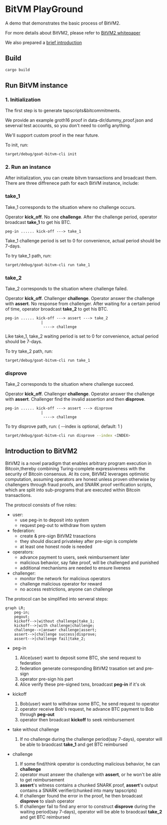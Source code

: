 # BitVM PlayGround

A demo that demonstrates the basic process of BitVM2. 

For more details about BitVM2, please refer to [BitVM2 whitepaper](https://bitvm.org/bitvm_bridge.pdf)

We also prepared a [brief introduction](#introduction-to-bitvm2)

## Build

``` bash
cargo build
```

## Run BitVM instance

### 1. Initialization

The first step is to generate tapscripts&bitcommitments.

We provide an example groth16 proof in data-dir/dummy_proof.json and severval test accounts, so you don't need to config anything. 

We'll support custom proof in the near future.

To init, run:

``` bash
target/debug/goat-bitvm-cli init
```
### 2. Run an instance

After initialization, you can create bitvm transactions and broadcast them. There are three diffrenece path for each BitVM instance, include:

### take_1
Take_1 corresponds to the situation where no challenge occurs.

Operator **kick_off**. No one **challenge**. After the challenge period, operator broadcast **take_1** to get his BTC.
```
peg-in ...... kick-off ---> take_1
```
Take_1 challenge period is set to 0 for convenience, actual period should be 7-days. 

To try take_1 path, run:
``` bash 
target/debug/goat-bitvm-cli run take_1
```

### take_2
Take_2 corresponds to the situation where challenge failed.

Operator **kick_off**. Challenger **challenge**. Operator answer the challenge with **assert**. No response from challenger. After waiting for a certain period of time, operator broadcast **take_2** to get his BTC.
```
peg-in ...... kick-off ---> assert ---> take_2
                |
                 ----> challenge
```
Like take_1, take_2 waiting period is set to 0 for convenience, actual period should be 7-days. 

To try take_2 path, run:
``` bash 
target/debug/goat-bitvm-cli run take_1
```

### disprove
Take_2 corresponds to the situation where challenge succeed.

Operator **kick_off**. Challenger **challenge**. Operator answer the challenge with **assert**. Challenger find the invalid assertion and then **disprove**. 
```
peg-in ...... kick-off ---> assert ---> disprove
                |
                 ----> challenge
```
To try disprove path, run: ( --index is optional, default: 1 )
``` bash
target/debug/goat-bitvm-cli run disprove --index <INDEX>
```

## Introduction to BitVM2

BitVM2 is a novel paradigm that enables arbitrary program execution in Bitcoin,thereby combining Turing-complete expressiveness with the security of Bitcoin consensus. At its core, BitVM2 leverages optimistic computation, assuming operators are honest unless proven otherwise by challengers through fraud proofs, and SNARK proof verification scripts, which are split into sub-programs that are executed within Bitcoin transactions.

The protocol consists of five roles:
+ user: 
    - use peg-in to deposit into system
    - request peg-out to withdraw from system 
+ federation: 
    - create & pre-sign BitVM2 trasactions
    - they should discard privatekey after pre-sign is complete
    - at least one honest node is needed
+ operators: 
    - advance payment to users, seek reimbursement later
    - malicious behavior, say fake proof, will be challenged and punished
    - additional mechanisms are needed to ensure liveness
+ challenger: 
    - monitor the network for malicious operators
    - challenge malicious operator for reward
    - no access restrictions, anyone can challenge


The protocol can be simplified into serveral steps:
```mermaid
graph LR;
    peg-in;
    pegout;
    kickoff-->|without challenge|take_1;
    kickoff-->|with challenge|challenge;
    challenge-->|answer challenge|assert;
    assert-->|challenge success|disprove;
    assert-->|challenge fail|take_2;
```

+  peg-in 
    1. Alice(user) want to deposit some BTC, she send request to federation
    2. federation generate corresponding BitVM2 trasation set and pre-sign
    3. operator pre-sign his part
    4. Alice verify these pre-signed txns, broadcast **peg-in** if it's ok

+ kickoff 
    1. Bob(user) want to withdraw some BTC, he send request to operator
    2. operator receive Bob's request, he advance BTC payment to Bob through **peg-out**
    3. operator then broadcast **kickoff** to seek reimbursement

+ take without challenge
    1. If no challenge during the challenge period(say 7-days), operator will be able to braodcast **take_1** and get BTC reimbursed 

+ challenge
    1. If some find/think operator is conducting malicious behavior, he can **challenge**
    2. operator must answer the challenge with **assert**, or he won't be able to get reimbursement
    3. **assert**'s witness contains a chunked SNARK proof, **assert**'s output contains a SNARK verifier(chunked into many tapscripts)
    4. If challenger found the error in the proof, he then broadcast **disprove** to slash operator
    5. If challenger fail to find any error to construct **disprove** during the waiting period(say 7-days), operator will be able to braodcast **take_2** and get BTC reimbursed 
      